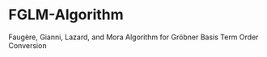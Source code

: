 # FGLM-Algorithm
Faugère, Gianni, Lazard, and Mora Algorithm for Gröbner Basis Term Order Conversion
